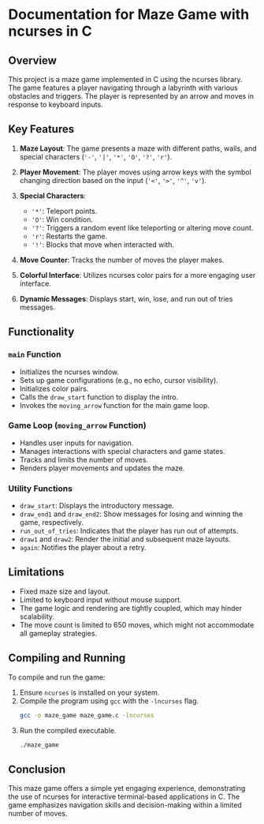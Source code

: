 # Documentation for Maze Game with ncurses in C

## Overview

This project is a maze game implemented in C using the ncurses library. The game features a player navigating through a labyrinth with various obstacles and triggers. The player is represented by an arrow and moves in response to keyboard inputs.

## Key Features

1. **Maze Layout**: The game presents a maze with different paths, walls, and special characters (`'-'`, `'|'`, `'*'`, `'O'`, `'?'`, `'r'`).

2. **Player Movement**: The player moves using arrow keys with the symbol changing direction based on the input (`'<'`, `'>'`, `'^'`, `'v'`).

3. **Special Characters**:
   - `'*'`: Teleport points.
   - `'O'`: Win condition.
   - `'?'`: Triggers a random event like teleporting or altering move count.
   - `'r'`: Restarts the game.
   - `'!'`: Blocks that move when interacted with.

4. **Move Counter**: Tracks the number of moves the player makes.

5. **Colorful Interface**: Utilizes ncurses color pairs for a more engaging user interface.

6. **Dynamic Messages**: Displays start, win, lose, and run out of tries messages.

## Functionality

### `main` Function

- Initializes the ncurses window.
- Sets up game configurations (e.g., no echo, cursor visibility).
- Initializes color pairs.
- Calls the `draw_start` function to display the intro.
- Invokes the `moving_arrow` function for the main game loop.

### Game Loop (`moving_arrow` Function)

- Handles user inputs for navigation.
- Manages interactions with special characters and game states.
- Tracks and limits the number of moves.
- Renders player movements and updates the maze.

### Utility Functions

- `draw_start`: Displays the introductory message.
- `draw_end1` and `draw_end2`: Show messages for losing and winning the game, respectively.
- `run_out_of_tries`: Indicates that the player has run out of attempts.
- `draw1` and `draw2`: Render the initial and subsequent maze layouts.
- `again`: Notifies the player about a retry.

## Limitations

- Fixed maze size and layout.
- Limited to keyboard input without mouse support.
- The game logic and rendering are tightly coupled, which may hinder scalability.
- The move count is limited to 650 moves, which might not accommodate all gameplay strategies.

## Compiling and Running

To compile and run the game:

1. Ensure `ncurses` is installed on your system.
2. Compile the program using `gcc` with the `-lncurses` flag.
   ```sh
   gcc -o maze_game maze_game.c -lncurses
   ```
3. Run the compiled executable.
   ```sh
   ./maze_game
   ```

## Conclusion

This maze game offers a simple yet engaging experience, demonstrating the use of ncurses for interactive terminal-based applications in C. The game emphasizes navigation skills and decision-making within a limited number of moves.
